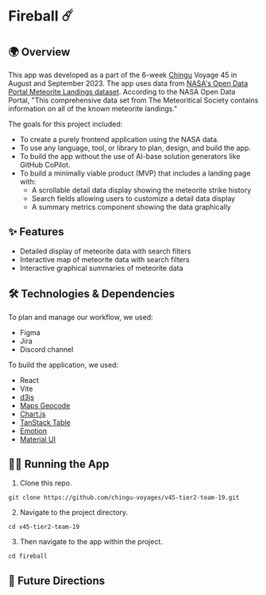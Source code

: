 # Fireball ☄️

## 🌍 Overview

This app was developed as a part of the 6-week [Chingu](https://www.chingu.io/) Voyage 45 in August and September 2023. The app uses data from [NASA's Open Data Portal Meteorite Landings dataset](https://data.nasa.gov/Space-Science/Meteorite-Landings/gh4g-9sfh). According to the NASA Open Data Portal, "This comprehensive data set from The Meteoritical Society contains information on all of the known meteorite landings."

The goals for this project included:

- To create a purely frontend application using the NASA data.
- To use any language, tool, or library to plan, design, and build the app.
- To build the app without the use of AI-base solution generators like GitHub CoPilot.
- To build a minimally viable product (MVP) that includes a landing page with:
  - A scrollable detail data display showing the meteorite strike history
  - Search fields allowing users to customize a detail data display
  - A summary metrics component showing the data graphically

## ✨ Features

- Detailed display of meteorite data with search filters
- Interactive map of meteorite data with search filters
- Interactive graphical summaries of meteorite data

## 🛠️ Technologies & Dependencies

To plan and manage our workflow, we used:

- Figma
- Jira
- Discord channel

To build the application, we used:

- React
- Vite
- [d3js](https://d3js.org/what-is-d3)
- [Maps Geocode](https://geocode.maps.co/)
- [Chart.js](https://www.chartjs.org/)
- [TanStack Table](https://tanstack.com/table/v8/)
- [Emotion](https://emotion.sh/docs/introduction)
- [Material UI](https://mui.com/material-ui/getting-started/)

## 👩‍💻 Running the App

1. Clone this repo.

```
git clone https://github.com/chingu-voyages/v45-tier2-team-19.git
```

2. Navigate to the project directory.

```
cd v45-tier2-team-19
```

3. Then navigate to the app within the project.

```
cd fireball
```

## 🤩 Future Directions
